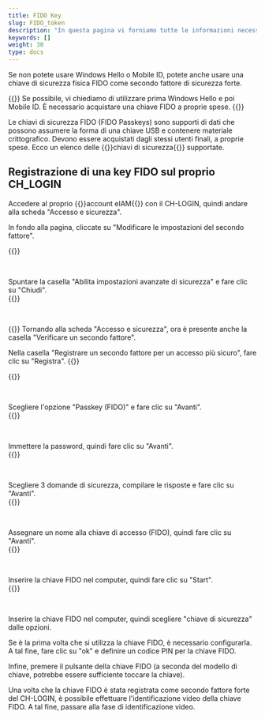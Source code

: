 ```yaml
---
title: FIDO Key
slug: FIDO_token
description: "In questa pagina vi forniamo tutte le informazioni necessarie per utilizzare una FIDO key come secondo fattore di sicurezza."
keywords: []
weight: 30
type: docs
---
```


Se non potete usare Windows Hello o Mobile ID, potete anche usare una chiave di sicurezza fisica FIDO come secondo fattore di sicurezza forte.

{{<alert color="warning">}}
Se possibile, vi chiediamo di utilizzare prima Windows Hello e poi Mobile ID. È necessario acquistare una chiave FIDO a proprie spese.
{{</alert>}}

Le chiavi di sicurezza FIDO (FIDO Passkeys) sono supporti di dati che possono assumere la forma di una chiave USB e contenere materiale crittografico. Devono essere acquistati dagli stessi utenti finali, a proprie spese. Ecco un elenco delle {{<link url="https://www.agov.admin.ch/it/chiavi-di-sicurezza" newTab="true">}}chiavi di sicurezza{{</link>}} supportate.

<!--I token FIDO sono supporti di dati che possono assumere la forma di una chiave USB e contenere materiale crittografico.

eIAM supporta i seguenti tipi di token FIDO per CH-LOGIN:
- YubiKey Serie 5 FIPS con NFC
- Serie YubiKey 5
- YubiKey Serie 5 con NFC
- Chiave di sicurezza di Yubico con NFC
- Autenticatore Feitian BioPass FIDO2-->

## Registrazione di una key FIDO sul proprio CH_LOGIN

<!-- 1ere paire de colonnes -->

<div class="two_column">

<div class="left_col">
<!-- First column content goes here -->
<p> Accedere al proprio {{<link url="https://www.myaccount.eiam.admin.ch/" newTab="true">}}account eIAM{{</link>}} con il CH-LOGIN, quindi andare alla scheda "Accesso e sicurezza". </p>

<p> In fondo alla pagina, cliccate su "Modificare le impostazioni del secondo fattore". </p>
</div>

<div class="right_col">
<!-- Second column content goes here -->
{{<insertImage image="modif_parametres_it.png" description="modification paramètres" class="edge max-w-90">}}    
</div>

</div>

&nbsp; 

<!-- 2eme paire de colonnes -->

<div class="two_column">

<div class="left_col">
<!-- First column content goes here -->
Spuntare la casella "Abilita impostazioni avanzate di sicurezza" e fare clic su "Chiudi".
</div>

<div class="right_col">
<!-- Second column content goes here -->
{{<insertImage image="activation_param_it.png" description="Activation paramètres avancés" class="edge max-w-90">}}     
</div>

</div>

&nbsp; 

<!-- 3eme paire de colonnes -->

<div class="two_column">

<div class="left_col">
<!-- First column content goes here -->
{{<markdown>}}
Tornando alla scheda "Accesso e sicurezza", ora è presente anche la casella "Verificare un secondo fattore".

Nella casella "Registrare un secondo fattore per un accesso più sicuro", fare clic su "Registra".
{{</markdown>}}
</div>

<div class="right_col">
<!-- Second column content goes here -->
{{<insertImage image="ajout_facteur_it.png" description="ajout second facteur" class="edge max-w-90">}}           
</div>

</div>

&nbsp; 

<!-- 4eme paire de colonnes -->

<div class="two_column">

<div class="left_col">
<!-- First column content goes here -->
Scegliere l'opzione "Passkey (FIDO)" e fare clic su "Avanti".
</div>

<div class="right_col">
<!-- Second column content goes here -->
{{<insertImage image="choix_fido_it.png" class="edge max-w-90">}}
</div>

</div>

&nbsp; 

<!-- 6eme paire de colonnes -->

<div class="two_column">

<div class="left_col">
<!-- First column content goes here -->
Immettere la password, quindi fare clic su "Avanti".
</div>

<div class="right_col">
<!-- Second column content goes here -->
{{<insertImage image="fido_mdp_it.png" class="edge max-w-90">}}
</div>

</div>

&nbsp; 

<!-- 7eme paire de colonnes -->

<div class="two_column">

<div class="left_col">
<!-- First column content goes here -->
Scegliere 3 domande di sicurezza, compilare le risposte e fare clic su "Avanti".
</div>

<div class="right_col">
<!-- Second column content goes here -->
{{<insertImage image="questions_secu.png" description="ajout questions sécurité" class="edge max-w-90">}}         <!-- ATTENTION image en français -->
</div>

</div>


&nbsp;

<!-- 8eme paire de colonnes -->

<div class="two_column">

<div class="left_col">
<!-- First column content goes here -->
Assegnare un nome alla chiave di accesso (FIDO), quindi fare clic su "Avanti".
</div>

<div class="right_col">
<!-- Second column content goes here -->
{{<insertImage image="nom_fido_it.png" class="edge max-w-90">}}
</div>

</div>

&nbsp;

<!-- 9eme paire de colonnes -->

<div class="two_column">

<div class="left_col">
<!-- First column content goes here -->
Inserire la chiave FIDO nel computer, quindi fare clic su "Start". 
</div>

<div class="right_col">
<!-- Second column content goes here -->
{{<insertImage image="config_fido.png" class="edge max-w-90">}}
</div>

</div>

&nbsp;


Inserire la chiave FIDO nel computer, quindi scegliere "chiave di sicurezza" dalle opzioni. 

Se è la prima volta che si utilizza la chiave FIDO, è necessario configurarla. A tal fine, fare clic su "ok" e definire un codice PIN per la chiave FIDO. 

Infine, premere il pulsante della chiave FIDO (a seconda del modello di chiave, potrebbe essere sufficiente toccare la chiave). 

<!-- 

Le spiegazioni su come registrare la chiave FIDO sul proprio CH_LOGIN non sono ancora disponibili. Nel frattempo, è possibile fare riferimento a [queste istruzioni](https://help.eiam.swiss/?c=passkeys&l=fr). 

Una volta che la chiave FIDO è stata registrata come secondo fattore forte del CH-LOGIN, è possibile eseguire l'identificazione video della chiave FIDO. 

Le spiegazioni sull'identificazione video della chiave FIDO non sono ancora disponibili. Nel frattempo, è possibile consultare [queste istruzioni](https://help.eiam.swiss/index.php?c=h!vipspasskey&l=en). 

-->

Una volta che la chiave FIDO è stata registrata come secondo fattore forte del CH-LOGIN, è possibile effettuare l'identificazione video della chiave FIDO. A tal fine, passare alla fase di identificazione video.


